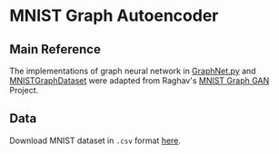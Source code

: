 # MNIST Graph Autoencoder
## Main Reference
The implementations of graph neural network in [GraphNet.py](https://github.com/zichunhao/mnist_graph_autoencoder/blob/master/models/GraphNet.py) and [MNISTGraphDataset](https://github.com/rkansal47/graph-gan/blob/main/mnist/graph_dataset_mnist.py) were adapted from Raghav's [MNIST Graph GAN](https://github.com/rkansal47/mnist_graph_gan) Project.

## Data
Download MNIST dataset in `.csv` format [here](https://github.com/pjreddie/mnist-csv-png).
